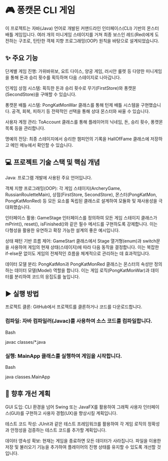 
# 🎮 퐁캣몬 CLI 게임

이 프로젝트는 자바(Java) 언어로 개발된 커맨드라인 인터페이스(CLI) 기반의 몬스터 배틀 게임입니다. 여러 개의 미니게임 스테이지를 거쳐 최종 보스인 레드(Red)에게 도전하는 구조로, 탄탄한 객체 지향 프로그래밍(OOP) 원칙을 바탕으로 설계되었습니다.

## ✨ 주요 기능

단계별 게임 진행: 가위바위보, 요트 다이스, 양궁 게임, 러시안 룰렛 등 다양한 미니게임을 통해 돈과 승리 횟수를 획득하며 다음 스테이지로 나아갑니다.

인게임 상점 시스템: 획득한 돈과 승리 횟수로 무기(FirstStore)와 퐁캣몬(SecondStore)을 구매할 수 있습니다.

퐁캣몬 배틀 시스템: PongKatMonWar 클래스를 통해 턴제 배틀 시스템을 구현했습니다. 공격, 회복, 피하기 등 전략적인 선택을 통해 상대 몬스터와 싸울 수 있습니다.

사용자 계정 관리: ToAccount 클래스를 통해 플레이어의 닉네임, 돈, 승리 횟수, 퐁캣몬 목록 등을 관리합니다.

명예의 전당: 최종 스테이지에서 승리한 챔피언의 기록을 HallOfFame 클래스에 저장하고 메인 메뉴에서 확인할 수 있습니다.

## 💻 프로젝트 기술 스택 및 핵심 개념

Java: 프로그램 개발에 사용된 주요 언어입니다.

객체 지향 프로그래밍(OOP): 각 게임 스테이지(ArcheryGame, RussianRouletteMain), 상점(FirstStore, SecondStore), 몬스터(PongKatMon, PongKatMonRed) 등 모든 요소를 독립된 클래스로 설계하여 모듈화 및 재사용성을 극대화했습니다.

인터페이스 활용: GameStage 인터페이스를 정의하여 모든 게임 스테이지 클래스가 mPrint(), reset(), isFinished()와 같은 필수 메서드를 구현하도록 강제합니다. 이는 다형성을 활용한 유연하고 확장 가능한 설계의 좋은 예시입니다.

상태 패턴 기반 흐름 제어: GameStart 클래스에서 Stage 열거형(enum)과 switch문을 사용하여 게임의 현재 상태(스테이지)에 따라 다음 동작을 결정합니다. 이는 복잡한 if-else문 없이도 게임의 전체적인 흐름을 체계적으로 관리하는 데 효과적입니다.

데이터 모델 분리: PongKatMon과 PongKatMonRed 클래스는 몬스터의 속성만 정의하는 데이터 모델(Model) 역할을 합니다. 이는 게임 로직(PongKatMonWar)과 데이터를 분리하여 코드의 응집도를 높입니다.

## ▶️ 실행 방법

프로젝트 클론: GitHub에서 프로젝트를 클론하거나 코드를 다운로드합니다.

### 컴파일: 자바 컴파일러(Javac)를 사용하여 소스 코드를 컴파일합니다.

Bash

javac classes/*.java

### 실행: MainApp 클래스를 실행하여 게임을 시작합니다.

Bash

java classes.MainApp

## 🚀 향후 개선 계획

GUI 도입: CLI 환경을 넘어 Swing 또는 JavaFX를 활용하여 그래픽 사용자 인터페이스(GUI)를 구현하고 사용자 경험(UX)을 향상시킬 계획입니다.

테스트 코드 작성: JUnit과 같은 테스트 프레임워크를 활용하여 각 게임 로직의 정확성과 안정성을 검증하는 테스트 코드를 추가할 계획입니다.

데이터 영속성 확보: 현재는 게임을 종료하면 모든 데이터가 사라집니다. 파일을 이용한 저장 및 불러오기 기능을 추가하여 플레이어의 진행 상태를 유지할 수 있도록 개선할 것입니다.
